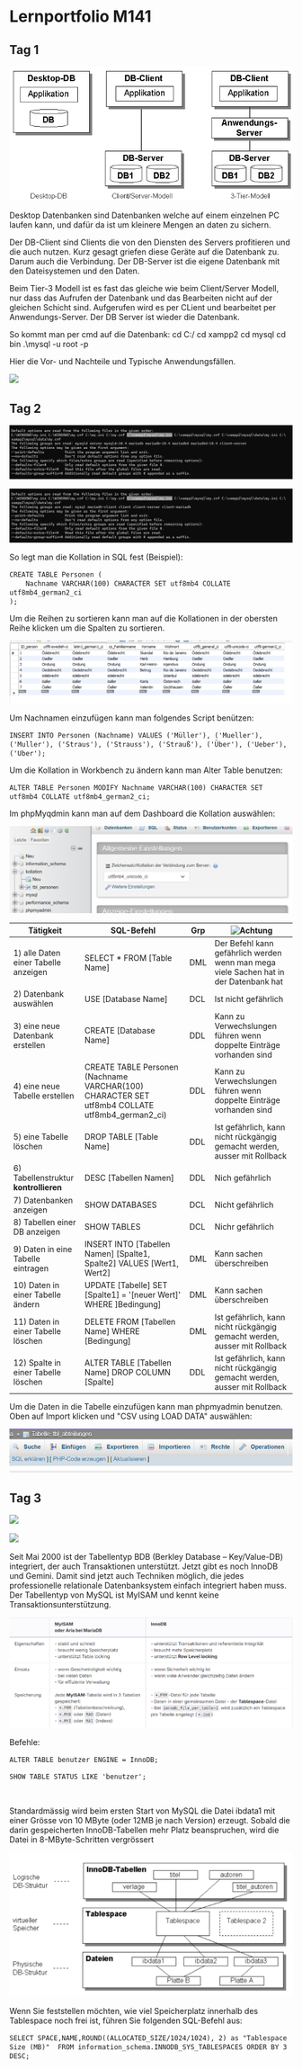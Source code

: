 # Lernportfolio M141

## Tag 1

![](Architekturen.png)

Desktop Datenbanken sind Datenbanken welche auf einem einzelnen PC laufen kann, und dafür da ist um kleinere Mengen an daten zu sichern.

Der DB-Client sind Clients die von den Diensten des Servers profitieren und die auch nutzen. Kurz gesagt griefen diese Geräte auf die Datenbank zu. Darum auch die Verbindung.
Der DB-Server ist die eigene Datenbank mit den Dateisystemen und den Daten.

Beim Tier-3 Modell ist es fast das gleiche wie beim Client/Server Modell, nur dass das Aufrufen der Datenbank und das Bearbeiten nicht auf der gleichen Schicht sind. Aufgerufen wird es per CLient und bearbeitet per Anwendungs-Server. Der DB Server ist wieder die Datenbank.


So kommt man per cmd auf die Datenbank:
cd C:/
cd xampp2
cd mysql
cd bin
.\mysql -u root -p


Hier die Vor- und Nachteile und Typische Anwendungsfällen.

![](Überblick-Datenbank.png)


## Tag 2

![](Verbose-mysqld.png)

![](Verbose-mysql.png)


So legt man die Kollation in SQL fest (Beispiel): <br>

```mysql
CREATE TABLE Personen (
    Nachname VARCHAR(100) CHARACTER SET utf8mb4 COLLATE utf8mb4_german2_ci
);
```

Um die Reihen zu sortieren kann man auf die Kollationen in der obersten Reihe klicken um die Spalten zu sortieren.

![](Sortierung.png)


Um Nachnamen einzufügen kann man folgendes Script benützen: <br>

```mysql
INSERT INTO Personen (Nachname) VALUES ('Müller'), ('Mueller'), ('Muller'), ('Straus'), ('Strauss'), ('Strauß'), ('Über'), ('Ueber'), ('Uber');
```

Um die Kollation in Workbench zu ändern kann man Alter Table benutzen: <br>

```mysql
ALTER TABLE Personen MODIFY Nachname VARCHAR(100) CHARACTER SET utf8mb4 COLLATE utf8mb4_german2_ci;
```

Im phpMyqdmin kann man auf dem Dashboard die Kollation auswählen: <br>

![](Kollation-myadmin.png)


| **Tätigkeit**                         | **SQL-Befehl**                                               | **Grp** | **![Achtung](../x_res/caution.png)** |
|---------------------------------------|--------------------------------------------------------------|---------|-------------------------------------|
| 1) alle Daten einer Tabelle anzeigen  | SELECT * FROM [Table Name]                                        | DML     | Der Befehl kann gefährlich werden wenn man mega viele Sachen hat in der Datenbank hat |
| 2) Datenbank auswählen                | USE [Database Name]                                               | DCL     | Ist nicht gefährlich |
| 3) eine neue Datenbank erstellen      | CREATE [Database Name]                                            | DDL     | Kann zu Verwechslungen führen wenn doppelte Einträge vorhanden sind |
| 4) eine neue Tabelle erstellen        | CREATE TABLE Personen (Nachname VARCHAR(100) CHARACTER SET utf8mb4 COLLATE utf8mb4_german2_ci) | DDL | Kann zu Verwechslungen führen wenn doppelte Einträge vorhanden sind |
| 5) eine Tabelle löschen               | DROP TABLE [Table Name]                                           | DDL     | Ist gefährlich, kann nicht rückgängig gemacht werden, ausser mit Rollback |
| 6) Tabellenstruktur **kontrollieren** | DESC [Tabellen Namen] | DDL | Nich gefährlich|
| 7) Datenbanken anzeigen               | SHOW DATABASES | DCL | Nicht gefährlich |
| 8) Tabellen einer DB anzeigen         | SHOW TABLES | DCL | Nichr gefährlich |
| 9) Daten in eine Tabelle eintragen    |INSERT INTO [Tabellen Namen] [Spalte1, Spalte2] VALUES [Wert1, Wert2] | DML | Kann sachen überschreiben |
| 10) Daten in einer Tabelle ändern     | UPDATE [Tabelle] SET [Spalte1] = '[neuer Wert]' WHERE ]Bedingung] | DML | Kann sachen überschreiben |
| 11) Daten in einer Tabelle löschen    | DELETE FROM [Tabellen Name] WHERE [Bedingung] | DML | Ist gefährlich, kann nicht rückgängig gemacht werden, ausser mit Rollback |
| 12) Spalte in einer Tabelle löschen   | ALTER TABLE [Tabellen Name] DROP COLUMN [Spalte] | DDL | Ist gefährlich, kann nicht rückgängig gemacht werden, ausser mit Rollback |


Um die Daten in die Tabelle einzufügen kann man phpmyadmin benutzen. Oben auf Import klicken und "CSV using LOAD DATA" auswählen:

![](Import.png)


## Tag 3

![](Locken.png)

![](Locken2.png)


Seit Mai 2000 ist der Tabellentyp BDB (Berkley Database – Key/Value-DB) integriert, der auch Transaktionen unterstützt. Jetzt gibt es noch InnoDB und Gemini. Damit sind jetzt auch Techniken möglich, die jedes professionelle relationale Datenbanksystem einfach integriert haben muss. Der Tabellentyp von MySQL ist MyISAM und kennt keine Transaktionsunterstützung.

![](Datenbanken.png)

Befehle: <br>

```mysql
ALTER TABLE benutzer ENGINE = InnoDB;
```

```mysql
SHOW TABLE STATUS LIKE 'benutzer';
```
<br>

Standardmässig wird beim ersten Start von MySQL die Datei ibdata1 mit einer Grösse von 10 MByte (oder 12MB je nach Version) erzeugt. Sobald die darin gespeicherten InnoDB-Tabellen mehr Platz beanspruchen, wird die Datei in 8-MByte-Schritten vergrössert

![](DB-Struktur.png)

Wenn Sie feststellen möchten, wie viel Speicherplatz innerhalb des Tablespace noch frei ist, führen Sie folgenden SQL-Befehl aus:

```mysql
SELECT SPACE,NAME,ROUND((ALLOCATED_SIZE/1024/1024), 2) as "Tablespace Size (MB)"  FROM information_schema.INNODB_SYS_TABLESPACES ORDER BY 3 DESC;
```

